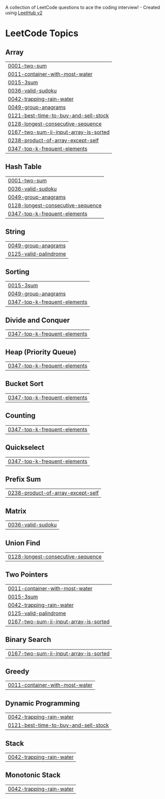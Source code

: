 A collection of LeetCode questions to ace the coding interview! - Created using [LeetHub v2](https://github.com/arunbhardwaj/LeetHub-2.0)
<!---LeetCode Topics Start-->
# LeetCode Topics
## Array
|  |
| ------- |
| [0001-two-sum](https://github.com/Jaipanapana/data_structures_and_algorithms/tree/master/0001-two-sum) |
| [0011-container-with-most-water](https://github.com/Jaipanapana/data_structures_and_algorithms/tree/master/0011-container-with-most-water) |
| [0015-3sum](https://github.com/Jaipanapana/data_structures_and_algorithms/tree/master/0015-3sum) |
| [0036-valid-sudoku](https://github.com/Jaipanapana/data_structures_and_algorithms/tree/master/0036-valid-sudoku) |
| [0042-trapping-rain-water](https://github.com/Jaipanapana/data_structures_and_algorithms/tree/master/0042-trapping-rain-water) |
| [0049-group-anagrams](https://github.com/Jaipanapana/data_structures_and_algorithms/tree/master/0049-group-anagrams) |
| [0121-best-time-to-buy-and-sell-stock](https://github.com/Jaipanapana/data_structures_and_algorithms/tree/master/0121-best-time-to-buy-and-sell-stock) |
| [0128-longest-consecutive-sequence](https://github.com/Jaipanapana/data_structures_and_algorithms/tree/master/0128-longest-consecutive-sequence) |
| [0167-two-sum-ii-input-array-is-sorted](https://github.com/Jaipanapana/data_structures_and_algorithms/tree/master/0167-two-sum-ii-input-array-is-sorted) |
| [0238-product-of-array-except-self](https://github.com/Jaipanapana/data_structures_and_algorithms/tree/master/0238-product-of-array-except-self) |
| [0347-top-k-frequent-elements](https://github.com/Jaipanapana/data_structures_and_algorithms/tree/master/0347-top-k-frequent-elements) |
## Hash Table
|  |
| ------- |
| [0001-two-sum](https://github.com/Jaipanapana/data_structures_and_algorithms/tree/master/0001-two-sum) |
| [0036-valid-sudoku](https://github.com/Jaipanapana/data_structures_and_algorithms/tree/master/0036-valid-sudoku) |
| [0049-group-anagrams](https://github.com/Jaipanapana/data_structures_and_algorithms/tree/master/0049-group-anagrams) |
| [0128-longest-consecutive-sequence](https://github.com/Jaipanapana/data_structures_and_algorithms/tree/master/0128-longest-consecutive-sequence) |
| [0347-top-k-frequent-elements](https://github.com/Jaipanapana/data_structures_and_algorithms/tree/master/0347-top-k-frequent-elements) |
## String
|  |
| ------- |
| [0049-group-anagrams](https://github.com/Jaipanapana/data_structures_and_algorithms/tree/master/0049-group-anagrams) |
| [0125-valid-palindrome](https://github.com/Jaipanapana/data_structures_and_algorithms/tree/master/0125-valid-palindrome) |
## Sorting
|  |
| ------- |
| [0015-3sum](https://github.com/Jaipanapana/data_structures_and_algorithms/tree/master/0015-3sum) |
| [0049-group-anagrams](https://github.com/Jaipanapana/data_structures_and_algorithms/tree/master/0049-group-anagrams) |
| [0347-top-k-frequent-elements](https://github.com/Jaipanapana/data_structures_and_algorithms/tree/master/0347-top-k-frequent-elements) |
## Divide and Conquer
|  |
| ------- |
| [0347-top-k-frequent-elements](https://github.com/Jaipanapana/data_structures_and_algorithms/tree/master/0347-top-k-frequent-elements) |
## Heap (Priority Queue)
|  |
| ------- |
| [0347-top-k-frequent-elements](https://github.com/Jaipanapana/data_structures_and_algorithms/tree/master/0347-top-k-frequent-elements) |
## Bucket Sort
|  |
| ------- |
| [0347-top-k-frequent-elements](https://github.com/Jaipanapana/data_structures_and_algorithms/tree/master/0347-top-k-frequent-elements) |
## Counting
|  |
| ------- |
| [0347-top-k-frequent-elements](https://github.com/Jaipanapana/data_structures_and_algorithms/tree/master/0347-top-k-frequent-elements) |
## Quickselect
|  |
| ------- |
| [0347-top-k-frequent-elements](https://github.com/Jaipanapana/data_structures_and_algorithms/tree/master/0347-top-k-frequent-elements) |
## Prefix Sum
|  |
| ------- |
| [0238-product-of-array-except-self](https://github.com/Jaipanapana/data_structures_and_algorithms/tree/master/0238-product-of-array-except-self) |
## Matrix
|  |
| ------- |
| [0036-valid-sudoku](https://github.com/Jaipanapana/data_structures_and_algorithms/tree/master/0036-valid-sudoku) |
## Union Find
|  |
| ------- |
| [0128-longest-consecutive-sequence](https://github.com/Jaipanapana/data_structures_and_algorithms/tree/master/0128-longest-consecutive-sequence) |
## Two Pointers
|  |
| ------- |
| [0011-container-with-most-water](https://github.com/Jaipanapana/data_structures_and_algorithms/tree/master/0011-container-with-most-water) |
| [0015-3sum](https://github.com/Jaipanapana/data_structures_and_algorithms/tree/master/0015-3sum) |
| [0042-trapping-rain-water](https://github.com/Jaipanapana/data_structures_and_algorithms/tree/master/0042-trapping-rain-water) |
| [0125-valid-palindrome](https://github.com/Jaipanapana/data_structures_and_algorithms/tree/master/0125-valid-palindrome) |
| [0167-two-sum-ii-input-array-is-sorted](https://github.com/Jaipanapana/data_structures_and_algorithms/tree/master/0167-two-sum-ii-input-array-is-sorted) |
## Binary Search
|  |
| ------- |
| [0167-two-sum-ii-input-array-is-sorted](https://github.com/Jaipanapana/data_structures_and_algorithms/tree/master/0167-two-sum-ii-input-array-is-sorted) |
## Greedy
|  |
| ------- |
| [0011-container-with-most-water](https://github.com/Jaipanapana/data_structures_and_algorithms/tree/master/0011-container-with-most-water) |
## Dynamic Programming
|  |
| ------- |
| [0042-trapping-rain-water](https://github.com/Jaipanapana/data_structures_and_algorithms/tree/master/0042-trapping-rain-water) |
| [0121-best-time-to-buy-and-sell-stock](https://github.com/Jaipanapana/data_structures_and_algorithms/tree/master/0121-best-time-to-buy-and-sell-stock) |
## Stack
|  |
| ------- |
| [0042-trapping-rain-water](https://github.com/Jaipanapana/data_structures_and_algorithms/tree/master/0042-trapping-rain-water) |
## Monotonic Stack
|  |
| ------- |
| [0042-trapping-rain-water](https://github.com/Jaipanapana/data_structures_and_algorithms/tree/master/0042-trapping-rain-water) |
<!---LeetCode Topics End-->